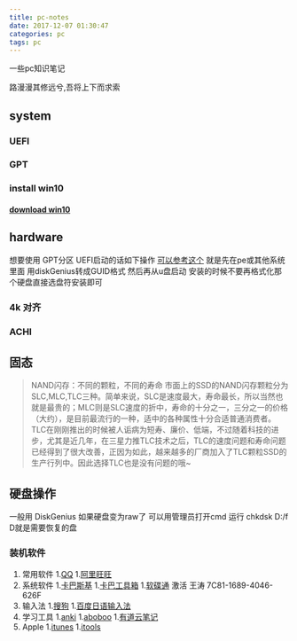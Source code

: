 ```yaml
---
title: pc-notes
date: 2017-12-07 01:30:47
categories: pc
tags: pc
---
```

一些pc知识笔记
<!--more-->
路漫漫其修远兮,吾将上下而求索

## system 

### UEFI

### GPT

### install win10
#### [download win10](https://msdn.itellyou.cn/)
## hardware
想要使用 GPT分区 UEFI启动的话如下操作 [可以参考这个](https://jingyan.baidu.com/article/425e69e6e1b0a1be15fc16aa.html)
就是先在pe或其他系统里面 用diskGenius转成GUID格式 然后再从u盘启动 安装的时候不要再格式化那个硬盘直接选盘符安装即可
### 4k 对齐

### ACHI


## 固态
> NAND闪存：不同的颗粒，不同的寿命 市面上的SSD的NAND闪存颗粒分为SLC,MLC,TLC三种。简单来说，SLC是速度最大，寿命最长，所以当然也就是最贵的；MLC则是SLC速度的折中，寿命的十分之一，三分之一的价格（大约），是目前最流行的一种，适中的各种属性十分合适普通消费者。TLC在刚刚推出的时候被人诟病为短寿、廉价、低端，不过随着科技的进步，尤其是近几年，在三星力推TLC技术之后，TLC的速度问题和寿命问题已经得到了很大改善，正因为如此，越来越多的厂商加入了TLC颗粒SSD的生产行列中。因此选择TLC也是没有问题的哦~

## 硬盘操作
一般用 DiskGenius
如果硬盘变为raw了 可以用管理员打开cmd 运行 chkdsk D:/f  D就是需要恢复的盘

### 装机软件
1. 常用软件
    1.[QQ](https://im.qq.com/pcqq/)
    1.[阿里旺旺](http://wangwang.taobao.com/)
1. 系统软件
    1.[卡巴斯基](https://www.kaspersky.com.cn/downloads/thank-you/total-security-free-trial)
    1.[卡巴工具箱](http://www.kbtool.cn/)
    1.[软碟通](https://cn.ultraiso.net/xiazai.html)
    激活 王涛 7C81-1689-4046-626F
1. 输入法
    1.[搜狗](https://pinyin.sogou.com/)
    1.[百度日语输入法](http://ime.baidu.jp/type/)
1. 学习工具
    1.[anki](http://www.ankichina.net/)
    1.[aboboo](http://www.aboboo.com/download/)
    1.[有道云笔记](http://note.youdao.com/download.html)
1. Apple
    1.[itunes](https://www.apple.com/cn/itunes/)
    1.[itools](https://www.itools.cn/)